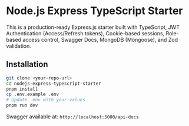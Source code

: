 
# Node.js Express TypeScript Starter

This is a production-ready Express.js starter built with TypeScript, JWT Authentication (Access/Refresh tokens), Cookie-based sessions, Role-based access control, Swagger Docs, MongoDB (Mongoose), and Zod validation.

## Installation

```bash
git clone <your-repo-url>
cd nodejs-express-typescript-starter
pnpm install
cp .env.example .env
# Update .env with your values
pnpm run dev
```

Swagger available at: `http://localhost:5000/api-docs`
